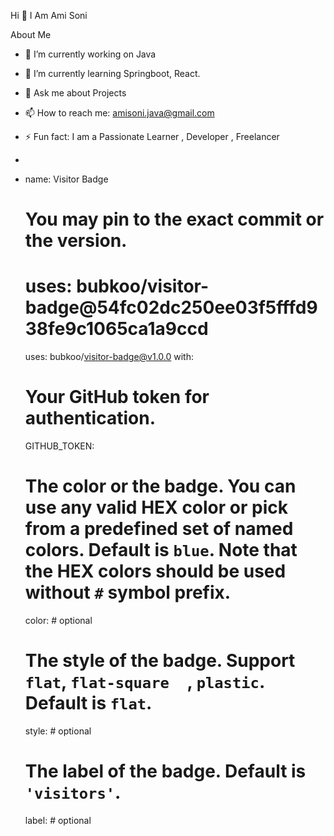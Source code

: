 Hi 👋 I Am Ami Soni

About Me 

- 🔭 I’m currently working on Java

- 🌱 I’m currently learning Springboot, React.

- 💬 Ask me about Projects 

- 📫 How to reach me: amisoni.java@gmail.com

- ⚡ Fun fact: I am a Passionate Learner , Developer , Freelancer
- 
- name: Visitor Badge
  # You may pin to the exact commit or the version.
  # uses: bubkoo/visitor-badge@54fc02dc250ee03f5fffd938fe9c1065ca1a9ccd
  uses: bubkoo/visitor-badge@v1.0.0
  with:
    # Your GitHub token for authentication.
    GITHUB_TOKEN: 
    # The color or the badge. You can use any valid HEX color or pick from a predefined set of named colors. Default is `blue`. Note that the HEX colors should be used without `#` symbol prefix.
    color: # optional
    # The style of the badge. Support `flat`, `flat-square	`, `plastic`. Default is `flat`.
    style: # optional
    # The label of the badge. Default is `'visitors'`.
    label: # optional
